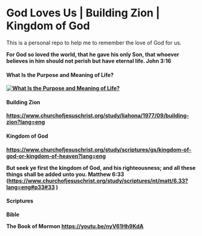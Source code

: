 # God Loves Us | Building Zion | Kingdom of God

This is a personal repo to help me to remember the love of God for us. 

<b>For God so loved the world, that he gave his only Son, that whoever believes in him should not perish but have eternal life.
John 3:16<b>

#### What Is the Purpose and Meaning of Life?
[![What Is the Purpose and Meaning of Life?](http://i.imgur.com/t9iYqKk00Bc.png)](https://youtu.be/t9iYqKk00Bc "What Is the Purpose and Meaning of Life?")

#### Building Zion
https://www.churchofjesuschrist.org/study/liahona/1977/09/building-zion?lang=eng

#### Kingdom of God
https://www.churchofjesuschrist.org/study/scriptures/gs/kingdom-of-god-or-kingdom-of-heaven?lang=eng

But seek ye first the kingdom of God, and his righteousness; and all these things shall be added unto you.
Matthew 6:33 (https://www.churchofjesuschrist.org/study/scriptures/nt/matt/6.33?lang=eng#p33#33 )

#### Scriptures

Bible 

The Book of Mormon 
https://youtu.be/nyV61Hh9KdA
